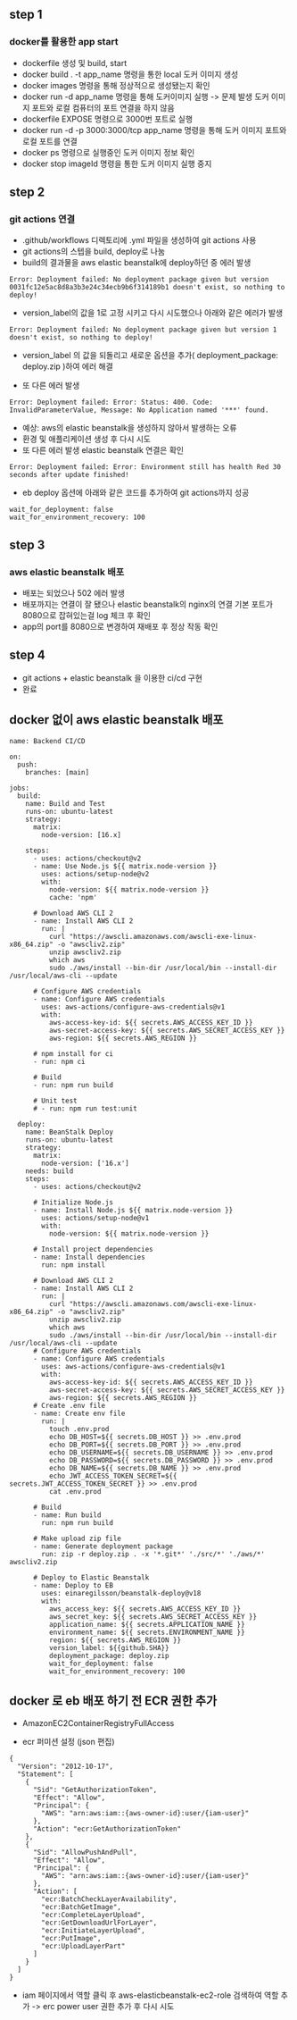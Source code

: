 ## step 1

### docker를 활용한 app start

- dockerfile 생성 및 build, start
- docker build . -t app_name 명령을 통한 local 도커 이미지 생성
- docker images 명령을 통해 정상적으로 생성됐는지 확인
- docker run -d app_name 명령을 통해 도커이미지 실행 -> 문제 발생 도커 이미지 포트와 로컬 컴퓨터의 포트 연결을 하지 않음
- dockerfile EXPOSE 명령으로 3000번 포트로 실행
- docker run -d -p 3000:3000/tcp app_name 명령을 통해 도커 이미지 포트와 로컬 포트를 연결
- docker ps 명령으로 실행중인 도커 이미지 정보 확인
- docker stop imageId 명령을 통한 도커 이미지 실행 중지

## step 2

### git actions 연결

- .github/workflows 디렉토리에 .yml 파일을 생성하여 git actions 사용
- git actions의 스텝을 build, deploy로 나눔
- build의 결과물을 aws elastic beanstalk에 deploy하던 중 에러 발생

```
Error: Deployment failed: No deployment package given but version 0031fc12e5ac8d8a3b3e24c34ecb9b6f314189b1 doesn't exist, so nothing to deploy!
```

- version_label의 값을 1로 고정 시키고 다시 시도했으나 아래와 같은 에러가 발생

```
Error: Deployment failed: No deployment package given but version 1 doesn't exist, so nothing to deploy!
```

- version_label 의 값을 되돌리고 새로운 옵션을 추가( deployment_package: deploy.zip )하여 에러 해결

- 또 다른 에러 발생

```
Error: Deployment failed: Error: Status: 400. Code: InvalidParameterValue, Message: No Application named '***' found.
```

- 예상: aws의 elastic beanstalk을 생성하지 않아서 발생하는 오류
- 환경 및 애플리케이션 생성 후 다시 시도
- 또 다른 에러 발생 elastic beanstalk 연결은 확인

```
Error: Deployment failed: Error: Environment still has health Red 30 seconds after update finished!
```

- eb deploy 옵션에 아래와 같은 코드를 추가하여 git actions까지 성공

```
wait_for_deployment: false
wait_for_environment_recovery: 100
```

## step 3

### aws elastic beanstalk 배포

- 배포는 되었으나 502 에러 발생
- 배포까지는 연결이 잘 됐으나 elastic beanstalk의 nginx의 연결 기본 포트가 8080으로 잡혀있는걸 log 체크 후 확인
- app의 port를 8080으로 변경하여 재배포 후 정상 작동 확인

## step 4

- git actions + elastic beanstalk 을 이용한 ci/cd 구현
- 완료

## docker 없이 aws elastic beanstalk 배포

```
name: Backend CI/CD

on:
  push:
    branches: [main]

jobs:
  build:
    name: Build and Test
    runs-on: ubuntu-latest
    strategy:
      matrix:
        node-version: [16.x]

    steps:
      - uses: actions/checkout@v2
      - name: Use Node.js ${{ matrix.node-version }}
        uses: actions/setup-node@v2
        with:
          node-version: ${{ matrix.node-version }}
          cache: 'npm'

      # Download AWS CLI 2
      - name: Install AWS CLI 2
        run: |
          curl "https://awscli.amazonaws.com/awscli-exe-linux-x86_64.zip" -o "awscliv2.zip"
          unzip awscliv2.zip
          which aws
          sudo ./aws/install --bin-dir /usr/local/bin --install-dir /usr/local/aws-cli --update

      # Configure AWS credentials
      - name: Configure AWS credentials
        uses: aws-actions/configure-aws-credentials@v1
        with:
          aws-access-key-id: ${{ secrets.AWS_ACCESS_KEY_ID }}
          aws-secret-access-key: ${{ secrets.AWS_SECRET_ACCESS_KEY }}
          aws-region: ${{ secrets.AWS_REGION }}

      # npm install for ci
      - run: npm ci

      # Build
      - run: npm run build

      # Unit test
      # - run: npm run test:unit

  deploy:
    name: BeanStalk Deploy
    runs-on: ubuntu-latest
    strategy:
      matrix:
        node-version: ['16.x']
    needs: build
    steps:
      - uses: actions/checkout@v2

      # Initialize Node.js
      - name: Install Node.js ${{ matrix.node-version }}
        uses: actions/setup-node@v1
        with:
          node-version: ${{ matrix.node-version }}

      # Install project dependencies
      - name: Install dependencies
        run: npm install

      # Download AWS CLI 2
      - name: Install AWS CLI 2
        run: |
          curl "https://awscli.amazonaws.com/awscli-exe-linux-x86_64.zip" -o "awscliv2.zip"
          unzip awscliv2.zip
          which aws
          sudo ./aws/install --bin-dir /usr/local/bin --install-dir /usr/local/aws-cli --update
      # Configure AWS credentials
      - name: Configure AWS credentials
        uses: aws-actions/configure-aws-credentials@v1
        with:
          aws-access-key-id: ${{ secrets.AWS_ACCESS_KEY_ID }}
          aws-secret-access-key: ${{ secrets.AWS_SECRET_ACCESS_KEY }}
          aws-region: ${{ secrets.AWS_REGION }}
      # Create .env file
      - name: Create env file
        run: |
          touch .env.prod
          echo DB_HOST=${{ secrets.DB_HOST }} >> .env.prod
          echo DB_PORT=${{ secrets.DB_PORT }} >> .env.prod
          echo DB_USERNAME=${{ secrets.DB_USERNAME }} >> .env.prod
          echo DB_PASSWORD=${{ secrets.DB_PASSWORD }} >> .env.prod
          echo DB_NAME=${{ secrets.DB_NAME }} >> .env.prod
          echo JWT_ACCESS_TOKEN_SECRET=${{ secrets.JWT_ACCESS_TOKEN_SECRET }} >> .env.prod
          cat .env.prod

      # Build
      - name: Run build
        run: npm run build

      # Make upload zip file
      - name: Generate deployment package
        run: zip -r deploy.zip . -x '*.git*' './src/*' './aws/*' awscliv2.zip

      # Deploy to Elastic Beanstalk
      - name: Deploy to EB
        uses: einaregilsson/beanstalk-deploy@v18
        with:
          aws_access_key: ${{ secrets.AWS_ACCESS_KEY_ID }}
          aws_secret_key: ${{ secrets.AWS_SECRET_ACCESS_KEY }}
          application_name: ${{ secrets.APPLICATION_NAME }}
          environment_name: ${{ secrets.ENVIRONMENT_NAME }}
          region: ${{ secrets.AWS_REGION }}
          version_label: ${{github.SHA}}
          deployment_package: deploy.zip
          wait_for_deployment: false
          wait_for_environment_recovery: 100

```

## docker 로 eb 배포 하기 전 ECR 권한 추가

- AmazonEC2ContainerRegistryFullAccess

- ecr 퍼미션 설정 (json 편집)

```
{
  "Version": "2012-10-17",
  "Statement": [
    {
      "Sid": "GetAuthorizationToken",
      "Effect": "Allow",
      "Principal": {
        "AWS": "arn:aws:iam::{aws-owner-id}:user/{iam-user}"
      },
      "Action": "ecr:GetAuthorizationToken"
    },
    {
      "Sid": "AllowPushAndPull",
      "Effect": "Allow",
      "Principal": {
        "AWS": "arn:aws:iam::{aws-owner-id}:user/{iam-user}"
      },
      "Action": [
        "ecr:BatchCheckLayerAvailability",
        "ecr:BatchGetImage",
        "ecr:CompleteLayerUpload",
        "ecr:GetDownloadUrlForLayer",
        "ecr:InitiateLayerUpload",
        "ecr:PutImage",
        "ecr:UploadLayerPart"
      ]
    }
  ]
}
```

- iam 페이지에서 역할 클릭 후 aws-elasticbeanstalk-ec2-role 검색하여 역할 추가 -> erc power user 권한 추가 후 다시 시도
